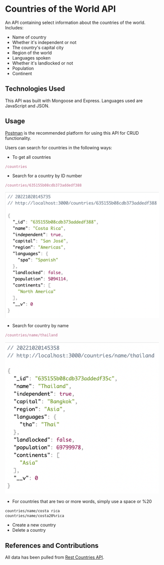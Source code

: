 # Countries of the World API

An API containing select information about the countries of the world. Includes:

- Name of country
- Whether it's independent or not
- The country's capital city
- Region of the world
- Languages spoken
- Whether it's landlocked or not
- Population
- Continent

## Technologies Used

This API was built with Mongoose and Express.
Languages used are JavaScript and JSON.

## Usage

[Postman](https://www.postman.com/) is the recommended platform for using this API for CRUD functionality.

Users can search for countries in the following ways:

- To get all countries

```js
/countries
```

- Search for a country by ID number

```js
/countries/635155b08cdb373addedf388
```

![id](/images/searchbyid.png)

- Search for country by name

```js
/countries/name/thailand
```

![id](/images/searchbyname.png)

- For countries that are two or more words, simply use a space or %20

```
countries/name/costa rica
countries/name/costa20%rica
```

- Create a new country
- Delete a country

## References and Contributions

All data has been pulled from [Rest Countries API](https://restcountries.com/).

